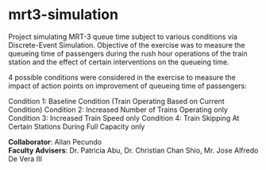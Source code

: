 # mrt3-simulation
Project simulating MRT-3 queue time subject to various conditions via Discrete-Event Simulation. Objective of the exercise was to measure the queueing time of passengers  during the rush hour operations of the train station and the effect of certain interventions on the queueing time.

4 possible conditions were considered in the exercise to measure the impact of action points on improvement of queueing time of passengers:

Condition 1: Baseline Condition (Train Operating Based on Current Condition)
Condition 2: Increased Number of Trains Operating only
Condition 3: Increased Train Speed only
Condition 4: Train Skipping At Certain Stations During Full Capacity only


**Collaborator**: Allan Pecundo\
**Faculty Advisers**: Dr. Patricia Abu, Dr. Christian Chan Shio, Mr. Jose Alfredo De Vera III
